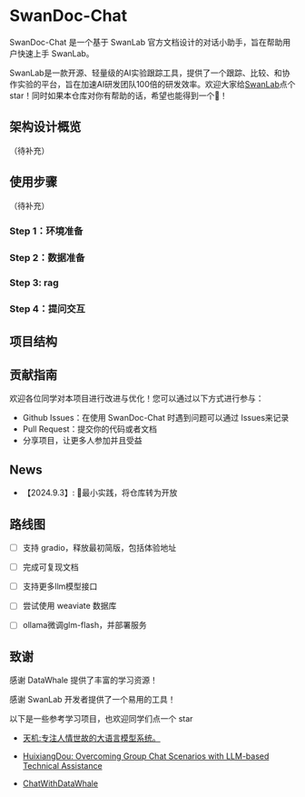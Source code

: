 # SwanDoc-Chat
 
SwanDoc-Chat 是一个基于 SwanLab 官方文档设计的对话小助手，旨在帮助用户快速上手 SwanLab。

SwanLab是一款开源、轻量级的AI实验跟踪工具，提供了一个跟踪、比较、和协作实验的平台，旨在加速AI研发团队100倍的研发效率。欢迎大家给[SwanLab](https://github.com/SwanHubX/SwanLab)点个 star！同时如果本仓库对你有帮助的话，希望也能得到一个🌟！

## 架构设计概览
（待补充）

## 使用步骤
（待补充）
### Step 1：环境准备

### Step 2：数据准备

### Step 3: rag

### Step 4：提问交互

## 项目结构

## 贡献指南

欢迎各位同学对本项目进行改进与优化！您可以通过以下方式进行参与：

* Github Issues：在使用 SwanDoc-Chat 时遇到问题可以通过 Issues来记录
* Pull Request：提交你的代码或者文档
* 分享项目，让更多人参加并且受益

## News
- 【2024.9.3】: 🚀最小实践，将仓库转为开放

## 路线图
- [ ] 支持 gradio，释放最初简版，包括体验地址
- [ ] 完成可复现文档
- [ ] 支持更多llm模型接口
- [ ] 尝试使用 weaviate 数据库
- [ ] ollama微调glm-flash，并部署服务



## 致谢
感谢 DataWhale 提供了丰富的学习资源！

感谢 SwanLab 开发者提供了一个易用的工具！

以下是一些参考学习项目，也欢迎同学们点一个 star

- [天机:专注人情世故的大语言模型系统。](https://github.com/SocialAI-tianji/Tianji)

- [HuixiangDou: Overcoming Group Chat Scenarios with LLM-based Technical Assistance](https://github.com/InternLM/HuixiangDou)

- [ChatWithDataWhale](https://github.com/sanbuphy/ChatWithDatawhale)
